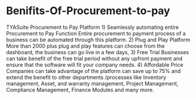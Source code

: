 # Benifits-Of-Procurement-to-pay
TYASuite Procurement to Pay Platform   1) Seamlessly automating entire Procurement to Pay Function Entire procurement to payment process of a business can be automated through this platform. 2) Plug and Play Platform More than 2000 plus plug and play features can choose from the dashboard, the business can go live in a few days, 3) Free Trial Businesses can take benefit of the free trial period without any upfront payment and ensure that the software will fit your company needs. 4) Affordable Price Companies can take advantage of the platform can save up to 75% and extend the benefit to other departments /processes like Inventory management, Asset, and warranty management, Project Management, Compliance Management, Finance Modules and many more.
